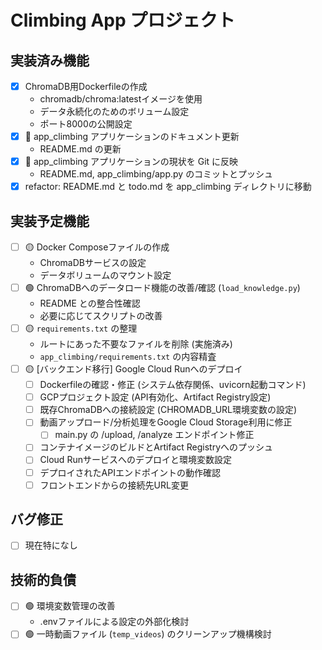 # Climbing App プロジェクト

## 実装済み機能
- [x] ChromaDB用Dockerfileの作成
  - chromadb/chroma:latestイメージを使用
  - データ永続化のためのボリューム設定
  - ポート8000の公開設定
- [x] 🔴 app_climbing アプリケーションのドキュメント更新
  - README.md の更新
- [x] 🔴 app_climbing アプリケーションの現状を Git に反映
  - README.md, app_climbing/app.py のコミットとプッシュ
- [x] refactor: README.md と todo.md を app_climbing ディレクトリに移動

## 実装予定機能
- [ ] 🟡 Docker Composeファイルの作成
  - ChromaDBサービスの設定
  - データボリュームのマウント設定
- [ ] 🟢 ChromaDBへのデータロード機能の改善/確認 (`load_knowledge.py`)
  - README との整合性確認
  - 必要に応じてスクリプトの改善
- [ ] 🟡 `requirements.txt` の整理
  - ルートにあった不要なファイルを削除 (実施済み)
  - `app_climbing/requirements.txt` の内容精査
- [ ] 🟡 [バックエンド移行] Google Cloud Runへのデプロイ
  - [ ] Dockerfileの確認・修正 (システム依存関係、uvicorn起動コマンド)
  - [ ] GCPプロジェクト設定 (API有効化、Artifact Registry設定)
  - [ ] 既存ChromaDBへの接続設定 (CHROMADB_URL環境変数の設定)
  - [ ] 動画アップロード/分析処理をGoogle Cloud Storage利用に修正
    - [ ] main.py の /upload, /analyze エンドポイント修正
  - [ ] コンテナイメージのビルドとArtifact Registryへのプッシュ
  - [ ] Cloud Runサービスへのデプロイと環境変数設定
  - [ ] デプロイされたAPIエンドポイントの動作確認
  - [ ] フロントエンドからの接続先URL変更

## バグ修正
- [ ] 現在特になし

## 技術的負債
- [ ] 🟢 環境変数管理の改善
  - .envファイルによる設定の外部化検討
- [ ] 🟢 一時動画ファイル (`temp_videos`) のクリーンアップ機構検討 